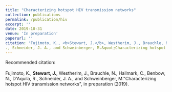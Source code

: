 ```yaml
---
title: "Characterizing hotspot HIV transmission networks"
collection: publications
permalink: /publication/hiv
excerpt: ''
date: 2019-10-31
venue: 'In preparation'
paperurl: ''
citation: 'Fujimoto, K., <b>Stewart, J.</b>, Westherim, J., Brauchle, N., Hallmark, C., Benbow, N., D'Aquila, R
., Schneider, J. A., and Schweinberger, M.&quot;Characterizing hotspot HIV transmission networks&quot;, in preparation (2019).'
---
```


Recommended citation: <br><br>Fujimoto, K., <b>Stewart, J.</b>, Westherim, J., Brauchle, N., Hallmark, C., Benbow, N., D'Aquila, R., Schneider, J. A., and Schweinberger, M.&quot;Characterizing hotspot HIV transmission networks&quot;, in preparation (2019).

